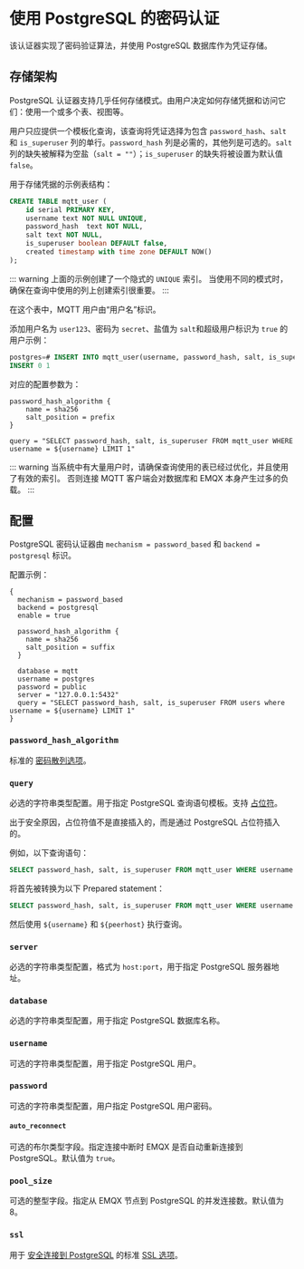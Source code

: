 # 使用 PostgreSQL 的密码认证

该认证器实现了密码验证算法，并使用 PostgreSQL 数据库作为凭证存储。

## 存储架构

PostgreSQL 认证器支持几乎任何存储模式。由用户决定如何存储凭据和访问它们：使用一个或多个表、视图等。

用户只应提供一个模板化查询，该查询将凭证选择为包含 `password_hash`、`salt` 和 `is_superuser` 列的单行。`password_hash` 列是必需的，其他列是可选的。`salt` 列的缺失被解释为空盐（`salt = ""`）；`is_superuser` 的缺失将被设置为默认值 `false`。

用于存储凭据的示例表结构：

```sql
CREATE TABLE mqtt_user (
    id serial PRIMARY KEY,
    username text NOT NULL UNIQUE,
    password_hash  text NOT NULL,
    salt text NOT NULL,
    is_superuser boolean DEFAULT false,
    created timestamp with time zone DEFAULT NOW()
);
```

::: warning
上面的示例创建了一个隐式的 `UNIQUE` 索引。
当使用不同的模式时，确保在查询中使用的列上创建索引很重要。
:::

在这个表中，MQTT 用户由“用户名”标识。

添加用户名为 `user123`、密码为 `secret`、盐值为 `salt`和超级用户标识为 `true` 的用户示例：

```sql
postgres=# INSERT INTO mqtt_user(username, password_hash, salt, is_superuser) VALUES ('user123', 'bede90386d450cea8b77b822f8887065e4e5abf132c2f9dccfcc7fbd4cba5e35', 'salt', true);
INSERT 0 1
```

对应的配置参数为：

```
password_hash_algorithm {
    name = sha256
    salt_position = prefix
}

query = "SELECT password_hash, salt, is_superuser FROM mqtt_user WHERE username = ${username} LIMIT 1"
```

::: warning
当系统中有大量用户时，请确保查询使用的表已经过优化，并且使用了有效的索引。 否则连接 MQTT 客户端会对数据库和 EMQX 本身产生过多的负载。
:::

## 配置

PostgreSQL 密码认证器由 `mechanism = password_based` 和 `backend = postgresql` 标识。

配置示例：

```
{
  mechanism = password_based
  backend = postgresql
  enable = true

  password_hash_algorithm {
    name = sha256
    salt_position = suffix
  }

  database = mqtt
  username = postgres
  password = public
  server = "127.0.0.1:5432"
  query = "SELECT password_hash, salt, is_superuser FROM users where username = ${username} LIMIT 1"
}
```

### `password_hash_algorithm`

标准的 [密码散列选项](./authn.md#密码散列)。

### `query`

必选的字符串类型配置。用于指定 PostgreSQL 查询语句模板。支持 [占位符](./authn.md#认证占位符)。

出于安全原因，占位符值不是直接插入的，而是通过 PostgreSQL 占位符插入的。

例如，以下查询语句：

```sql
SELECT password_hash, salt, is_superuser FROM mqtt_user WHERE username = ${username} AND peerhost = ${peerhost} LIMIT 1
```

将首先被转换为以下 Prepared statement：

```sql
SELECT password_hash, salt, is_superuser FROM mqtt_user WHERE username = $1 AND peerhost = $2 LIMIT 1
```

然后使用 `${username}` 和 `${peerhost}` 执行查询。

### `server`

必选的字符串类型配置，格式为 `host:port`，用于指定 PostgreSQL 服务器地址。

### `database`

必选的字符串类型配置，用于指定 PostgreSQL 数据库名称。

### `username`

可选的字符串类型配置，用于指定 PostgreSQL 用户。

### `password`

可选的字符串类型配置，用户指定 PostgreSQL 用户密码。

#### `auto_reconnect`

可选的布尔类型字段。指定连接中断时 EMQX 是否自动重新连接到 PostgreSQL。默认值为 `true`。

### `pool_size`

可选的整型字段。指定从 EMQX 节点到 PostgreSQL 的并发连接数。默认值为 8。

### `ssl`

用于 [安全连接到 PostgreSQL](https://www.postgresql.org/docs/current/ssl-tcp.html) 的标准 [SSL 选项](../ssl.md)。
